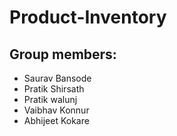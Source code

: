 # Product-Inventory
## Group members:

- Saurav Bansode
- Pratik Shirsath
- Pratik walunj
- Vaibhav Konnur
- Abhijeet Kokare
